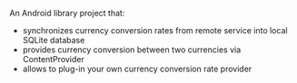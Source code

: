 An Android library project that:

  * synchronizes currency conversion rates from remote service into local SQLite database
  * provides currency conversion between two currencies via ContentProvider
  * allows to plug-in your own currency conversion rate provider